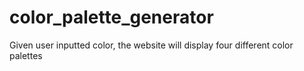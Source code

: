 # color_palette_generator
Given user inputted color, the website will display four different color palettes
